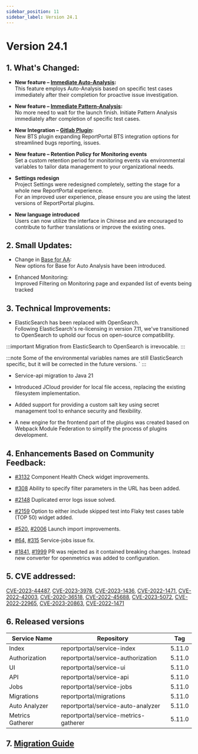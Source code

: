 ```yaml
---
sidebar_position: 11
sidebar_label: Version 24.1
---
```


# Version 24.1

## 1. What's Changed:

- **New feature – [Immediate Auto-Analysis](/analysis/ImmediateAutoAnalysis):**  <br/>
  This feature employs Auto-Analysis based on specific test cases immediately after their completion for proactive issue investigation.

- **New feature – [Immediate Pattern-Analysis](/analysis/ImmediatePatternAnalysis):**  <br/>
  No more need to wait for the launch finish. Initiate Pattern Analysis immediately after completion of specific test cases.

- **New Integration – [Gitlab Plugin](/plugins/bug-tracking/GitLab):**<br/>
  New BTS plugin expanding ReportPortal BTS integration options for streamlined bugs reporting, issues.

- **New feature – Retention Policy for Monitoring events**<br/>
  Set a custom retention period for monitoring events via environmental variables to tailor data management to your organizational needs.

- **Settings redesign**<br/>
  Project Settings were redesigned completely, setting the stage for a whole new ReportPortal experience.<br/>
  For an improved user experience, please ensure you are using the latest versions of ReportPortal plugins.

- **New language introduced**<br/>
  Users can now utilize the interface in Chinese and are encouraged to contribute to further translations or improve the existing ones.

## 2. Small Updates:

- Change in [Base for AA](/analysis/AutoAnalysisOfLaunches#base-for-analysis):<br/>
  New options for Base for Auto Analysis have been introduced.

- Enhanced Monitoring:<br/>
  Improved Filtering on Monitoring page and expanded list of events being tracked


## 3. Technical Improvements:

- ElasticSearch has been replaced with OpenSearch.  <br/>
  Following ElasticSearch's re-licensing in version 7.11, we've transitioned to OpenSearch to uphold our focus on open-source compatibility.

:::important
Migration from ElasticSearch to OpenSearch is irrevocable.
:::

:::note
Some of the environmental variables names are still ElasticSearch specific, but it will be corrected in the future versions. `
:::

- Service-api migration to Java 21

- Introduced JCloud provider for local file access, replacing the existing filesystem implementation.

- Added support for providing a custom salt key using secret management tool to enhance security and flexibility.

- A new engine for the frontend part of the plugins was created based on Webpack Module Federation to simplify the process of plugins development.


## 4. Enhancements Based on Community Feedback:

- [#3132](https://github.com/reportportal/service-ui/issues/3132) Component Health Check widget improvements.

- [#308](https://github.com/reportportal/reportportal/issues/308) Ability to specify filter parameters in the URL has been added.

- [#2148](https://github.com/reportportal/reportportal/issues/2148) Duplicated error logs issue solved.

- [#2159](https://github.com/reportportal/reportportal/issues/2159) Option to either include skipped test into Flaky test cases table (TOP 50) widget added.

- [#520,](https://github.com/reportportal/reportportal/issues/520) [#2006](https://github.com/reportportal/reportportal/issues/2006) Launch import improvements.

- [#64,](https://github.com/reportportal/service-jobs/issues/64) [#315](https://github.com/reportportal/kubernetes/issues/315) Service-jobs issue fix.

- [#1841,](https://github.com/reportportal/service-api/pull/1841) [#1999](https://github.com/reportportal/reportportal/issues/1999) PR was rejected as it contained breaking changes. Instead new converter for openmetrics was added to configuration.

## 5. CVE addressed:
[CVE-2023-44487](https://github.com/advisories/GHSA-qppj-fm5r-hxr3), [CVE-2023-3978](https://github.com/advisories/GHSA-2wrh-6pvc-2jm9), [CVE-2023-1436](https://github.com/advisories/GHSA-q6g2-g7f3-rr83), [CVE-2022-1471](https://github.com/advisories/GHSA-mjmj-j48q-9wg2), [CVE-2022-42003](https://github.com/advisories/GHSA-jjjh-jjxp-wpff), [CVE-2020-36518](https://github.com/advisories/GHSA-57j2-w4cx-62h2), [CVE-2022-45688](https://github.com/advisories/GHSA-3vqj-43w4-2q58), [CVE-2023-5072](https://github.com/advisories/GHSA-4jq9-2xhw-jpx7), [CVE-2022-22965](https://github.com/advisories/GHSA-36p3-wjmg-h94x), [CVE-2023-20863](https://github.com/advisories/GHSA-wxqc-pxw9-g2p8), [CVE-2022-1471](https://github.com/advisories/GHSA-mjmj-j48q-9wg2)

## 6. Released versions
|Service Name|Repository|Tag|
|---|---| --- |
|Index|reportportal/service-index|5.11.0|
|Authorization|reportportal/service-authorization|5.11.0|
|UI|reportportal/service-ui|5.11.0|
|API|reportportal/service-api|5.11.0|
|Jobs|reportportal/service-jobs|5.11.0|
|Migrations|reportportal/migrations|5.11.0|
|Auto Analyzer|reportportal/service-auto-analyzer|5.11.0|
|Metrics Gatherer|reportportal/service-metrics-gatherer|5.11.0|

## 7. [Migration Guide](https://github.com/reportportal/reportportal/wiki/Migration-to-ReportPortal-v.24.1)
